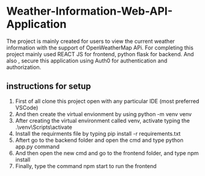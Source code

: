 # Weather-Information-Web-API-Application
The project is mainly created for users to  view the  current weather information with the support of OpenWeatherMap APi.  For completing this project mainly used REACT JS for frontend, python flask for backend. And also , secure this application using  Auth0 for   authentication and authorization.  



## instructions for setup 
 
 1) First of all clone this project open with any particular IDE (most preferred VSCode)
 2) And then create the virtual envionment  by using  python -m venv  venv
 3) After creating the virtual environment called venv,  activate typing  the .\venv\Scripts\activate
 4) Install the requirments file  by typing  pip install -r requirements.txt
 4) Aftert  go to the backend folder and  open the cmd and type python app.py command
 5) And then open the new cmd and   go to the frontend folder, and type  npm install
 6) Finally, type the command npm start to  run the frontend